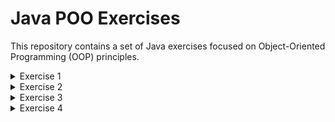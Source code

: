 # Java POO Exercises
This repository contains a set of Java exercises focused on Object-Oriented Programming (OOP) principles.

<details>
  <summary>Exercise 1</summary>

Create a class called `Account` that will have the following attributes: `holder` (account holder) and `amount` (amount, which can have decimals).

The `holder` is mandatory, and the `amount` is optional. Create two constructors that fulfill the above requirements.

Create its `get`, `set`, and `toString` methods.

It will have two special methods:

- `deposit(double amount)`: Adds an amount to the account. If the entered amount is negative, nothing will be done.
- `withdraw(double amount)`: Withdraws an amount from the account. If subtracting the current amount from the one passed to us is negative, the account's amount becomes 0.

</details>

<details>
  <summary>Exercise 2</summary>

Create a class called `Person` that follows the following conditions:

Its attributes are: name, age, ID, gender (M for male, F for female), weight, and height. We do not want direct access to them. Consider which access modifier is most appropriate, as well as their type. If you want to add any attributes, you can do so.
By default, all attributes except ID will be default values according to their type (0 for numbers, an empty string for String, etc.). Gender will be male by default, use a constant for this.
Several constructors will be implemented:
1. A default constructor.
2. A constructor with name, age, and gender; the rest will be set to default values.
3. A constructor with all attributes as parameters.
   The implemented methods are:
   - `calculateBMI()`: calculates if the person is at their ideal weight (weight in kg / (height in m)), if this formula returns a value less than 20, the function returns -1, if it returns a number between 20 and 25 (inclusive), it means they are below their ideal weight, the function returns 0, and if it returns a value greater than 25, it means they are overweight, and the function returns 1. It is recommended to use constants to return these values.
   - `isAdult()`: indicates if the person is of legal age, returns a boolean.
   - `checkGender(char gender)`: checks that the entered gender is correct. If it is incorrect, it will be set to H. It will not be visible externally.
   - `toString()`: returns all the information of the object.
   - `generateID()`: generates a random 8-digit number and calculates its corresponding letter. This method will be invoked when the object is constructed. You can divide the method to make it easier. It will not be visible externally.
   - Set methods for each parameter, except for ID.

Now, create an executable class that does the following:

1. Prompt the user for name, age, gender, weight, and height.
2. Create 3 objects of the above class. The first object will obtain the variables mentioned earlier from the user, the second object will obtain all the variables except weight and height, and the last one will use the set methods to give values to the attributes.
3. For each object, check if they are at their ideal weight, overweight, or below their ideal weight with a message.
4. Indicate for each object whether they are of legal age.
5. Finally, display the information for each object.

You can use methods in the executable class.
</details>

<details>
  <summary>Exercise 3</summary>

Create a class called `Password` that follows the following conditions:

- It should have the attributes `length` and `password`. By default, the length will be 8.
- The constructors will be as follows:
    1. A default constructor.
    2. A constructor with the length we pass to it. It will generate a random password with that length.

The implemented methods will be:
- `isStrong()`: returns a boolean indicating whether it is strong or not. To be strong, it must have more than 2 uppercase letters, more than 1 lowercase letter, and more than 5 numbers.
- `generatePassword()`: generates the password for the object with its current length.
- Getter method for password and length.
- Setter method for length.

Now, create an executable class:

1. Create an array of `Password` objects with the size specified by the user through the keyboard.
2. Create a loop that creates an object for each position in the array.
3. Also, input the length of the passwords through the keyboard before the loop.
4. Create another array of booleans to store whether the password from the `Password` array is strong or not (use the previous loop).
5. Finally, display the password and whether it is strong or not using the following simple format:

```
password1 boolean_value1
password2 boolean_value2
```
</details>

<details>
  <summary>Exercise 4</summary>

We will create a superclass called `Appliance` with the following characteristics:

- Its attributes are base price, color, energy consumption (letters from A to F), and weight. Specify that these can be inherited.
- By default, the color will be white, energy consumption will be F, the base price is €100, and the weight is 5 kg. Use constants for this.
- The available colors are white, black, red, blue, and gray. It doesn't matter if the name is in uppercase or lowercase.
- The implemented constructors will be:
    1. A default constructor.
    2. A constructor with the price and weight. The rest will be set to default values.
    3. A constructor with all attributes.
- The implemented methods will be:
    - Getter methods for all attributes.
    - `checkEnergyConsumption(char letter)`: checks that the letter is correct; if it's not, it will use the default letter. It will be invoked when creating the object and will not be visible.
    - `checkColor(String color)`: checks that the color is correct; if it's not, it will use the default color. It will be invoked when creating the object and will not be visible.
    - `finalPrice()`: increases the price based on energy consumption and weight. Here is the list of prices:


| Consumption | Price |
|-------------|-------|
| A           | $100  |
| B           | $80   |
| C           | $60   |
| D           | $50   |
| E           | $30   |
| F           | $10   |


| Size            | Price |
|-----------------|-------|
| 0 to 19 kg      | $10   |
| 20 to 49 kg     | $50   |
| 50 to 79 kg     | $80   |
| More than 80 kg | $100  |

We will create a subclass called `WashingMachine` with the following characteristics:

- Its attribute is `load`, in addition to the inherited attributes.
- By default, the load is 5 kg. Use a constant for this.
- The implemented constructors will be:
    1. A default constructor.
    2. A constructor with the price and weight. The rest will be set to default values.
    3. A constructor with the load and the rest of the inherited attributes. Remember to call the constructor of the parent class.
- The implemented method will be:
    - Getter method for load.
    - `finalPrice()`: if it has a load greater than 30 kg, it will increase the price by €50; otherwise, the price will not be increased. Call the parent method and add the necessary code. Remember that the conditions we have seen in the `Appliance` class should also affect the price.

We will create a subclass called `Television` with the following characteristics:

- Its attributes are `resolution` (in inches) and `TDT tuner` (boolean), in addition to the inherited attributes.
- By default, the resolution will be 20 inches, and the TDT tuner will be false.
- The implemented constructors will be:
    1. A default constructor.
    2. A constructor with the price and weight. The rest will be set to default values.
    3. A constructor with the resolution, TDT tuner, and the rest of the inherited attributes. Remember to call the constructor of the parent class.
- The implemented methods will be:
    - Getter methods for resolution and TDT tuner.
    - `finalPrice()`: if it has a resolution greater than 40 inches, the price will increase by 30%, and if it has a built-in TDT tuner, it will increase by €50. Remember that the conditions we have seen in the `Appliance` class should also affect the price.

Now create an executable class that does the following:

1. Create an array of `Appliance` with 10 positions.
2. Assign an object of the above classes to each position with the values you desire.
3. Now, iterate through this array and execute the `finalPrice()` method.
4. Display the price for each class separately, i.e., the price of all televisions on one side, the price of washing machines on the other, and the sum of all appliances (you can create `Appliance` objects, but remember that `Television` and `WashingMachine` are also appliances). Remember to use the `instanceof` operator.

For example, if we have an `Appliance` with a final price of €300, a washing machine for €200, and a television for €500, the final result will be €1000 (300 + 200 + 500) for appliances, €200 for the washing machine, and €500 for the television.


</details>